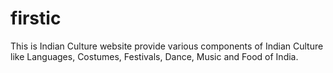 # firstic
This is Indian Culture website provide various components of Indian Culture like Languages, Costumes, Festivals, Dance, Music and Food of India.

